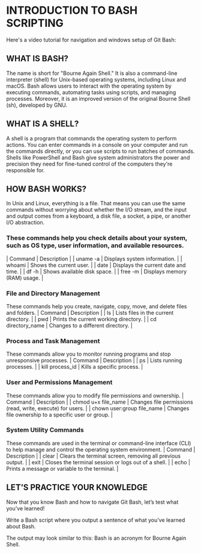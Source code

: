 # INTRODUCTION TO BASH SCRIPTING
Here's a video tutorial for navigation and windows setup of Git Bash: 

## WHAT IS BASH?
The name is short for "Bourne Again Shell." It is also a command-line interpreter (shell) for Unix-based operating systems, including Linux and macOS. Bash allows users to interact with the operating system by executing commands, automating tasks using scripts, and managing processes. Moreover, it is an improved version of the original Bourne Shell (sh), developed by GNU.

## WHAT IS A SHELL?
A shell is a program that commands the operating system to perform actions. You can enter commands in a console on your computer and run the commands directly, or you can use scripts to run batches of commands. Shells like PowerShell and Bash give system administrators the power and precision they need for fine-tuned control of the computers they're responsible for.

## HOW BASH WORKS?
In Unix and Linux, everything is a file. That means you can use the same commands without worrying about whether the I/O stream, and the input and output comes from a keyboard, a disk file, a socket, a pipe, or another I/O abstraction.

### These commands help you check details about your system, such as OS type, user information, and available resources.
| Command   | Description                          |
| uname  -a | Displays system information.         |
| whoami    | Shows the current user.              |
| date      | Displays the current date and time.  |
| df -h     | Shows available disk space.          |
| free -m   | Displays memory (RAM) usage.         |

### File and Directory Management
These commands help you create, navigate, copy, move, and delete files and folders.
| Command           | Description                           |
| ls                | Lists files in the current directory. |
| pwd               | Prints the current working directory. |
| cd directory_name | Changes to a different directory.     |

### Process and Task Management
These commands allow you to monitor running programs and stop unresponsive processes.
| Command         | Description               |
| ps              | Lists running processes.  |
| kill process_id | Kills a specific process. |

### User and Permissions Management
These commands allow you to modify file permissions and ownership.
| Command                    | Description                                                |
| chmod u+x file_name        | Changes file permissions (read, write, execute) for users. |
| chown user:group file_name | Changes file ownership to a specific user or group.        |


### System Utility Commands
These commands are used in the terminal or command-line interface (CLI) to help manage and control the operating system environment.
| Command  | Description                                                |
| clear    | Clears the terminal screen, removing all previous output.  |
| exit     | Closes the terminal session or logs out of a shell.        |
| echo     | Prints a message or variable to the terminal.              |

## LET’S PRACTICE YOUR KNOWLEDGE
Now that you know Bash and how to navigate Git Bash, let’s test what you’ve learned!

Write a Bash script where you output a sentence of what you’ve learned about Bash.

The output may look similar to this:
Bash is an acronym for Bourne Again Shell. 




